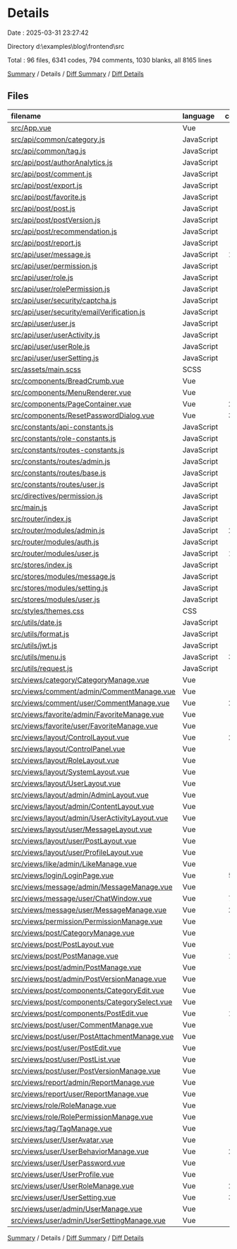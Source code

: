 # Details

Date : 2025-03-31 23:27:42

Directory d:\\examples\\blog\\frontend\\src

Total : 96 files,  6341 codes, 794 comments, 1030 blanks, all 8165 lines

[Summary](results.md) / Details / [Diff Summary](diff.md) / [Diff Details](diff-details.md)

## Files
| filename | language | code | comment | blank | total |
| :--- | :--- | ---: | ---: | ---: | ---: |
| [src/App.vue](/src/App.vue) | Vue | 45 | 2 | 7 | 54 |
| [src/api/common/category.js](/src/api/common/category.js) | JavaScript | 19 | 12 | 13 | 44 |
| [src/api/common/tag.js](/src/api/common/tag.js) | JavaScript | 12 | 9 | 10 | 31 |
| [src/api/post/authorAnalytics.js](/src/api/post/authorAnalytics.js) | JavaScript | 4 | 1 | 2 | 7 |
| [src/api/post/comment.js](/src/api/post/comment.js) | JavaScript | 14 | 10 | 11 | 35 |
| [src/api/post/export.js](/src/api/post/export.js) | JavaScript | 6 | 2 | 3 | 11 |
| [src/api/post/favorite.js](/src/api/post/favorite.js) | JavaScript | 17 | 11 | 12 | 40 |
| [src/api/post/post.js](/src/api/post/post.js) | JavaScript | 38 | 23 | 26 | 87 |
| [src/api/post/postVersion.js](/src/api/post/postVersion.js) | JavaScript | 13 | 7 | 8 | 28 |
| [src/api/post/recommendation.js](/src/api/post/recommendation.js) | JavaScript | 8 | 2 | 3 | 13 |
| [src/api/post/report.js](/src/api/post/report.js) | JavaScript | 19 | 12 | 13 | 44 |
| [src/api/user/message.js](/src/api/user/message.js) | JavaScript | 167 | 28 | 33 | 228 |
| [src/api/user/permission.js](/src/api/user/permission.js) | JavaScript | 15 | 8 | 9 | 32 |
| [src/api/user/role.js](/src/api/user/role.js) | JavaScript | 16 | 11 | 12 | 39 |
| [src/api/user/rolePermission.js](/src/api/user/rolePermission.js) | JavaScript | 17 | 9 | 10 | 36 |
| [src/api/user/security/captcha.js](/src/api/user/security/captcha.js) | JavaScript | 30 | 6 | 4 | 40 |
| [src/api/user/security/emailVerification.js](/src/api/user/security/emailVerification.js) | JavaScript | 13 | 2 | 3 | 18 |
| [src/api/user/user.js](/src/api/user/user.js) | JavaScript | 35 | 18 | 20 | 73 |
| [src/api/user/userActivity.js](/src/api/user/userActivity.js) | JavaScript | 21 | 11 | 12 | 44 |
| [src/api/user/userRole.js](/src/api/user/userRole.js) | JavaScript | 13 | 7 | 8 | 28 |
| [src/api/user/userSetting.js](/src/api/user/userSetting.js) | JavaScript | 10 | 7 | 8 | 25 |
| [src/assets/main.scss](/src/assets/main.scss) | SCSS | 16 | 1 | 3 | 20 |
| [src/components/BreadCrumb.vue](/src/components/BreadCrumb.vue) | Vue | 67 | 5 | 11 | 83 |
| [src/components/MenuRenderer.vue](/src/components/MenuRenderer.vue) | Vue | 32 | 4 | 4 | 40 |
| [src/components/PageContainer.vue](/src/components/PageContainer.vue) | Vue | 204 | 13 | 36 | 253 |
| [src/components/ResetPasswordDialog.vue](/src/components/ResetPasswordDialog.vue) | Vue | 318 | 8 | 38 | 364 |
| [src/constants/api-constants.js](/src/constants/api-constants.js) | JavaScript | 17 | 3 | 3 | 23 |
| [src/constants/role-constants.js](/src/constants/role-constants.js) | JavaScript | 20 | 1 | 1 | 22 |
| [src/constants/routes-constants.js](/src/constants/routes-constants.js) | JavaScript | 3 | 70 | 18 | 91 |
| [src/constants/routes/admin.js](/src/constants/routes/admin.js) | JavaScript | 20 | 5 | 5 | 30 |
| [src/constants/routes/base.js](/src/constants/routes/base.js) | JavaScript | 3 | 1 | 0 | 4 |
| [src/constants/routes/user.js](/src/constants/routes/user.js) | JavaScript | 20 | 5 | 4 | 29 |
| [src/directives/permission.js](/src/directives/permission.js) | JavaScript | 15 | 1 | 3 | 19 |
| [src/main.js](/src/main.js) | JavaScript | 26 | 3 | 11 | 40 |
| [src/router/index.js](/src/router/index.js) | JavaScript | 86 | 31 | 12 | 129 |
| [src/router/modules/admin.js](/src/router/modules/admin.js) | JavaScript | 223 | 4 | 4 | 231 |
| [src/router/modules/auth.js](/src/router/modules/auth.js) | JavaScript | 10 | 1 | 1 | 12 |
| [src/router/modules/user.js](/src/router/modules/user.js) | JavaScript | 190 | 3 | 2 | 195 |
| [src/stores/index.js](/src/stores/index.js) | JavaScript | 7 | 0 | 5 | 12 |
| [src/stores/modules/message.js](/src/stores/modules/message.js) | JavaScript | 54 | 3 | 8 | 65 |
| [src/stores/modules/setting.js](/src/stores/modules/setting.js) | JavaScript | 43 | 3 | 6 | 52 |
| [src/stores/modules/user.js](/src/stores/modules/user.js) | JavaScript | 74 | 8 | 6 | 88 |
| [src/styles/themes.css](/src/styles/themes.css) | CSS | 54 | 8 | 13 | 75 |
| [src/utils/date.js](/src/utils/date.js) | JavaScript | 18 | 11 | 6 | 35 |
| [src/utils/format.js](/src/utils/format.js) | JavaScript | 2 | 0 | 2 | 4 |
| [src/utils/jwt.js](/src/utils/jwt.js) | JavaScript | 15 | 0 | 1 | 16 |
| [src/utils/menu.js](/src/utils/menu.js) | JavaScript | 332 | 3 | 9 | 344 |
| [src/utils/request.js](/src/utils/request.js) | JavaScript | 42 | 5 | 8 | 55 |
| [src/views/category/CategoryManage.vue](/src/views/category/CategoryManage.vue) | Vue | 5 | 0 | 3 | 8 |
| [src/views/comment/admin/CommentManage.vue](/src/views/comment/admin/CommentManage.vue) | Vue | 7 | 0 | 3 | 10 |
| [src/views/comment/user/CommentManage.vue](/src/views/comment/user/CommentManage.vue) | Vue | 244 | 17 | 37 | 298 |
| [src/views/favorite/admin/FavoriteManage.vue](/src/views/favorite/admin/FavoriteManage.vue) | Vue | 7 | 0 | 3 | 10 |
| [src/views/favorite/user/FavoriteManage.vue](/src/views/favorite/user/FavoriteManage.vue) | Vue | 5 | 0 | 3 | 8 |
| [src/views/layout/ControlLayout.vue](/src/views/layout/ControlLayout.vue) | Vue | 293 | 21 | 37 | 351 |
| [src/views/layout/ControlPanel.vue](/src/views/layout/ControlPanel.vue) | Vue | 5 | 0 | 3 | 8 |
| [src/views/layout/RoleLayout.vue](/src/views/layout/RoleLayout.vue) | Vue | 6 | 0 | 3 | 9 |
| [src/views/layout/SystemLayout.vue](/src/views/layout/SystemLayout.vue) | Vue | 5 | 0 | 2 | 7 |
| [src/views/layout/UserLayout.vue](/src/views/layout/UserLayout.vue) | Vue | 4 | 0 | 2 | 6 |
| [src/views/layout/admin/AdminLayout.vue](/src/views/layout/admin/AdminLayout.vue) | Vue | 17 | 0 | 4 | 21 |
| [src/views/layout/admin/ContentLayout.vue](/src/views/layout/admin/ContentLayout.vue) | Vue | 17 | 0 | 4 | 21 |
| [src/views/layout/admin/UserActivityLayout.vue](/src/views/layout/admin/UserActivityLayout.vue) | Vue | 17 | 0 | 4 | 21 |
| [src/views/layout/user/MessageLayout.vue](/src/views/layout/user/MessageLayout.vue) | Vue | 17 | 0 | 4 | 21 |
| [src/views/layout/user/PostLayout.vue](/src/views/layout/user/PostLayout.vue) | Vue | 5 | 0 | 2 | 7 |
| [src/views/layout/user/ProfileLayout.vue](/src/views/layout/user/ProfileLayout.vue) | Vue | 17 | 0 | 4 | 21 |
| [src/views/like/admin/LikeManage.vue](/src/views/like/admin/LikeManage.vue) | Vue | 7 | 0 | 3 | 10 |
| [src/views/login/LoginPage.vue](/src/views/login/LoginPage.vue) | Vue | 589 | 123 | 65 | 777 |
| [src/views/message/admin/MessageManage.vue](/src/views/message/admin/MessageManage.vue) | Vue | 7 | 0 | 3 | 10 |
| [src/views/message/user/ChatWindow.vue](/src/views/message/user/ChatWindow.vue) | Vue | 702 | 61 | 110 | 873 |
| [src/views/message/user/MessageManage.vue](/src/views/message/user/MessageManage.vue) | Vue | 282 | 22 | 33 | 337 |
| [src/views/permission/PermissionManage.vue](/src/views/permission/PermissionManage.vue) | Vue | 5 | 0 | 3 | 8 |
| [src/views/post/CategoryManage.vue](/src/views/post/CategoryManage.vue) | Vue | 72 | 2 | 12 | 86 |
| [src/views/post/PostLayout.vue](/src/views/post/PostLayout.vue) | Vue | 5 | 0 | 3 | 8 |
| [src/views/post/PostManage.vue](/src/views/post/PostManage.vue) | Vue | 132 | 27 | 16 | 175 |
| [src/views/post/admin/PostManage.vue](/src/views/post/admin/PostManage.vue) | Vue | 7 | 0 | 3 | 10 |
| [src/views/post/admin/PostVersionManage.vue](/src/views/post/admin/PostVersionManage.vue) | Vue | 7 | 0 | 3 | 10 |
| [src/views/post/components/CategoryEdit.vue](/src/views/post/components/CategoryEdit.vue) | Vue | 69 | 15 | 7 | 91 |
| [src/views/post/components/CategorySelect.vue](/src/views/post/components/CategorySelect.vue) | Vue | 31 | 5 | 6 | 42 |
| [src/views/post/components/PostEdit.vue](/src/views/post/components/PostEdit.vue) | Vue | 154 | 28 | 19 | 201 |
| [src/views/post/user/CommentManage.vue](/src/views/post/user/CommentManage.vue) | Vue | 5 | 0 | 3 | 8 |
| [src/views/post/user/PostAttachmentManage.vue](/src/views/post/user/PostAttachmentManage.vue) | Vue | 5 | 0 | 3 | 8 |
| [src/views/post/user/PostEdit.vue](/src/views/post/user/PostEdit.vue) | Vue | 5 | 0 | 3 | 8 |
| [src/views/post/user/PostList.vue](/src/views/post/user/PostList.vue) | Vue | 5 | 0 | 3 | 8 |
| [src/views/post/user/PostVersionManage.vue](/src/views/post/user/PostVersionManage.vue) | Vue | 5 | 0 | 3 | 8 |
| [src/views/report/admin/ReportManage.vue](/src/views/report/admin/ReportManage.vue) | Vue | 7 | 0 | 3 | 10 |
| [src/views/report/user/ReportManage.vue](/src/views/report/user/ReportManage.vue) | Vue | 5 | 0 | 3 | 8 |
| [src/views/role/RoleManage.vue](/src/views/role/RoleManage.vue) | Vue | 5 | 0 | 3 | 8 |
| [src/views/role/RolePermissionManage.vue](/src/views/role/RolePermissionManage.vue) | Vue | 5 | 0 | 3 | 8 |
| [src/views/tag/TagManage.vue](/src/views/tag/TagManage.vue) | Vue | 5 | 0 | 3 | 8 |
| [src/views/user/UserAvatar.vue](/src/views/user/UserAvatar.vue) | Vue | 82 | 5 | 6 | 93 |
| [src/views/user/UserBehaviorManage.vue](/src/views/user/UserBehaviorManage.vue) | Vue | 243 | 17 | 37 | 297 |
| [src/views/user/UserPassword.vue](/src/views/user/UserPassword.vue) | Vue | 98 | 6 | 5 | 109 |
| [src/views/user/UserProfile.vue](/src/views/user/UserProfile.vue) | Vue | 59 | 0 | 5 | 64 |
| [src/views/user/UserRoleManage.vue](/src/views/user/UserRoleManage.vue) | Vue | 243 | 17 | 37 | 297 |
| [src/views/user/UserSetting.vue](/src/views/user/UserSetting.vue) | Vue | 367 | 30 | 53 | 450 |
| [src/views/user/admin/UserManage.vue](/src/views/user/admin/UserManage.vue) | Vue | 7 | 0 | 3 | 10 |
| [src/views/user/admin/UserSettingManage.vue](/src/views/user/admin/UserSettingManage.vue) | Vue | 7 | 0 | 3 | 10 |

[Summary](results.md) / Details / [Diff Summary](diff.md) / [Diff Details](diff-details.md)